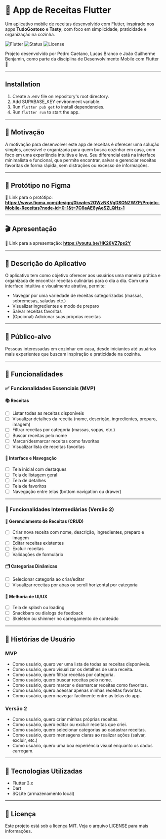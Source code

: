 # 📱 App de Receitas Flutter

Um aplicativo mobile de receitas desenvolvido com Flutter, inspirado nos apps **TudoGostoso** e **Tasty**, com foco em simplicidade, praticidade e organização na cozinha.

![Flutter](https://img.shields.io/badge/Flutter-v3.x-blue?logo=flutter)
![Status](https://img.shields.io/badge/status-em%20desenvolvimento-yellow)
![License](https://img.shields.io/badge/license-MIT-green)

Projeto desenvolvido por Pedro Caetano, Lucas Branco e João Guilherme Benjamin, como parte da disciplina de Desenvolvimento Mobile com Flutter 🚀

---

## Installation

1. Create a .env file on repository's root directory.
2. Add SUPABASE_KEY environment variable.
3. Run `flutter pub get` to install dependencies.
4. Run `flutter run` to start the app.

---

## 🧠 Motivação

A motivação para desenvolver este app de receitas é oferecer uma solução simples, acessível e organizada para quem busca cozinhar em casa, com foco em uma experiência intuitiva e leve. Seu diferencial está na interface minimalista e funcional, que permite encontrar, salvar e gerenciar receitas favoritas de forma rápida, sem distrações ou excesso de informações.

---

## 📌 Protótipo no Figma

📎 Link para o protótipo: **https://www.figma.com/design/0kwdes2OWzNKVgDSONZWZP/Projeto-Mobile-Receitas?node-id=0-1&t=7C6aAE6yAeSZLQHz-1**

---

## 🎬 Apresentação

📎 Link para a apresentação: **https://youtu.be/HK26VZ7ps2Y**

---

## 📄 Descrição do Aplicativo

O aplicativo tem como objetivo oferecer aos usuários uma maneira prática e organizada de encontrar receitas culinárias para o dia a dia. Com uma interface intuitiva e visualmente atrativa, permite:

- Navegar por uma variedade de receitas categorizadas (massas, sobremesas, saladas etc.)
- Visualizar ingredientes e modo de preparo
- Salvar receitas favoritas
- (Opcional) Adicionar suas próprias receitas

---

## 👥 Público-alvo

Pessoas interessadas em cozinhar em casa, desde iniciantes até usuários mais experientes que buscam inspiração e praticidade na cozinha.

---

## 🧩 Funcionalidades

### ✅ Funcionalidades Essenciais (MVP)

#### 📚 Receitas
- [ ] Listar todas as receitas disponíveis
- [ ] Visualizar detalhes da receita (nome, descrição, ingredientes, preparo, imagem)
- [ ] Filtrar receitas por categoria (massas, sopas, etc.)
- [ ] Buscar receitas pelo nome
- [ ] Marcar/desmarcar receitas como favoritas
- [ ] Visualizar lista de receitas favoritas

#### 🧭 Interface e Navegação
- [ ] Tela inicial com destaques
- [ ] Tela de listagem geral
- [ ] Tela de detalhes
- [ ] Tela de favoritos
- [ ] Navegação entre telas (bottom navigation ou drawer)

---

### 🔄 Funcionalidades Intermediárias (Versão 2)

#### 📝 Gerenciamento de Receitas (CRUD)
- [ ] Criar nova receita com nome, descrição, ingredientes, preparo e imagem
- [ ] Editar receitas existentes
- [ ] Excluir receitas
- [ ] Validações de formulário

#### 🗂️ Categorias Dinâmicas
- [ ] Selecionar categoria ao criar/editar
- [ ] Visualizar receitas por abas ou scroll horizontal por categoria

#### 🎨 Melhoria de UI/UX
- [ ] Tela de splash ou loading
- [ ] Snackbars ou dialogs de feedback
- [ ] Skeleton ou shimmer no carregamento de conteúdo

---

## 📌 Histórias de Usuário

### MVP
- Como usuário, quero ver uma lista de todas as receitas disponíveis.
- Como usuário, quero visualizar os detalhes de uma receita.
- Como usuário, quero filtrar receitas por categoria.
- Como usuário, quero buscar receitas pelo nome.
- Como usuário, quero marcar e desmarcar receitas como favoritas.
- Como usuário, quero acessar apenas minhas receitas favoritas.
- Como usuário, quero navegar facilmente entre as telas do app.

### Versão 2
- Como usuário, quero criar minhas próprias receitas.
- Como usuário, quero editar ou excluir receitas que criei.
- Como usuário, quero selecionar categorias ao cadastrar receitas.
- Como usuário, quero mensagens claras ao realizar ações (salvar, excluir, etc.)
- Como usuário, quero uma boa experiência visual enquanto os dados carregam.

---

## 🚀 Tecnologias Utilizadas

- Flutter 3.x
- Dart
- SQLite (armazenamento local)
  
---
## 📄 Licença
Este projeto está sob a licença MIT. Veja o arquivo LICENSE para mais informações.
